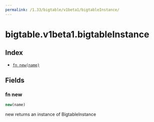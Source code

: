 ```yaml
---
permalink: /1.33/bigtable/v1beta1/bigtableInstance/
---
```


# bigtable.v1beta1.bigtableInstance



## Index

* [`fn new(name)`](#fn-new)

## Fields

### fn new

```ts
new(name)
```

new returns an instance of BigtableInstance